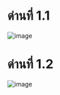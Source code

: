 # ด่านที่ 1.1

![image](https://user-images.githubusercontent.com/92083472/145679708-2d2d88e5-8791-49a3-9b59-8b4aa8c2e44b.png)

# ด่านที่ 1.2
![image](https://user-images.githubusercontent.com/92083472/145679769-2dc83301-80af-4335-8742-83e25e8dc921.png)
